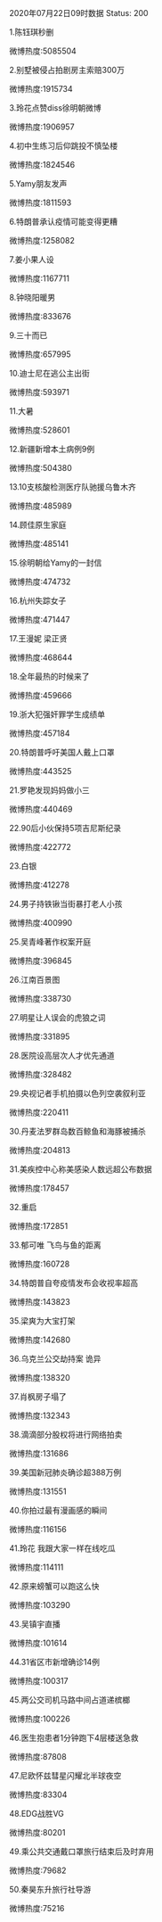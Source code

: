 2020年07月22日09时数据
Status: 200

1.陈钰琪秒删

微博热度:5085504

2.别墅被侵占拍剧房主索赔300万

微博热度:1915734

3.玲花点赞diss徐明朝微博

微博热度:1906957

4.初中生练习后仰跳投不慎坠楼

微博热度:1824546

5.Yamy朋友发声

微博热度:1811593

6.特朗普承认疫情可能变得更糟

微博热度:1258082

7.姜小果人设

微博热度:1167711

8.钟晓阳暖男

微博热度:833676

9.三十而已

微博热度:657995

10.迪士尼在逃公主出街

微博热度:593971

11.大暑

微博热度:528601

12.新疆新增本土病例9例

微博热度:504380

13.10支核酸检测医疗队驰援乌鲁木齐

微博热度:485989

14.顾佳原生家庭

微博热度:485141

15.徐明朝给Yamy的一封信

微博热度:474732

16.杭州失踪女子

微博热度:471447

17.王漫妮 梁正贤

微博热度:468644

18.全年最热的时候来了

微博热度:459666

19.浙大犯强奸罪学生成绩单

微博热度:457184

20.特朗普呼吁美国人戴上口罩

微博热度:443525

21.罗艳发现妈妈做小三

微博热度:440469

22.90后小伙保持5项吉尼斯纪录

微博热度:422772

23.白银

微博热度:412278

24.男子持铁锹当街暴打老人小孩

微博热度:400990

25.吴青峰著作权案开庭

微博热度:396845

26.江南百景图

微博热度:338730

27.明星让人误会的虎狼之词

微博热度:331895

28.医院设高层次人才优先通道

微博热度:328482

29.央视记者手机拍摄以色列空袭叙利亚

微博热度:220411

30.丹麦法罗群岛数百鲸鱼和海豚被捕杀

微博热度:204813

31.美疾控中心称美感染人数远超公布数据

微博热度:178457

32.重启

微博热度:172851

33.郁可唯 飞鸟与鱼的距离

微博热度:160728

34.特朗普自夸疫情发布会收视率超高

微博热度:143823

35.梁爽为大宝打架

微博热度:142680

36.乌克兰公交劫持案 诡异

微博热度:138320

37.肖枫房子塌了

微博热度:132343

38.滴滴部分股权将进行网络拍卖

微博热度:131686

39.美国新冠肺炎确诊超388万例

微博热度:131551

40.你拍过最有漫画感的瞬间

微博热度:116156

41.玲花 我跟大家一样在线吃瓜

微博热度:114111

42.原来螃蟹可以跑这么快

微博热度:103290

43.吴镇宇直播

微博热度:101614

44.31省区市新增确诊14例

微博热度:100317

45.两公交司机马路中间占道递槟榔

微博热度:100226

46.医生抱患者1分钟跑下4层楼送急救

微博热度:87808

47.尼欧怀兹彗星闪耀北半球夜空

微博热度:83304

48.EDG战胜VG

微博热度:80201

49.乘公共交通戴口罩旅行结束后及时弃用

微博热度:79682

50.秦昊东升旅行社导游

微博热度:75216

